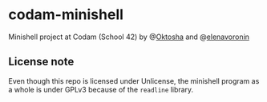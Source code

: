 # codam-minishell
Minishell project at Codam (School 42)
by @[Oktosha](https://github.com/Oktosha) and @[elenavoronin](https://github.com/elenavoronin)

## License note
Even though this repo is licensed under Unlicense, the minishell program as a whole is under GPLv3 because of the `readline` library.
